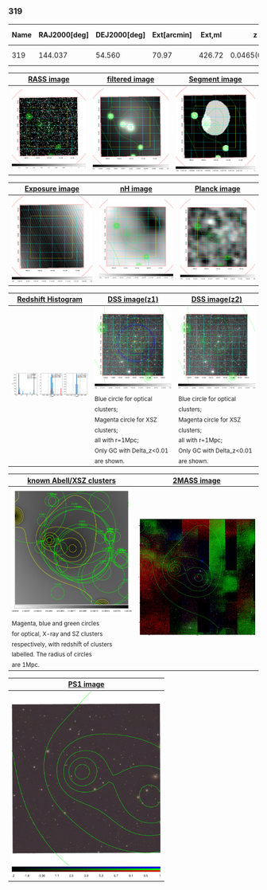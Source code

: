 <div STYLE="page-break-after: always;"></div>

### 319

|Name|RAJ2000[deg]|DEJ2000[deg] |Ext[arcmin]| Ext,ml | z | z_src| C|GC(XSZ,Delta_z<0.01)| GC(OPT,Delta_z<0.01)|GC| R_sig[arcmin] | R500[arcmin] | R500[Mpc]| CRsig[c/s] | CR500[c/s] |L500[1E44 erg/s]|F500[1E-12 erg/s/cm^2]| M500[1E14 Msun]|Tx[keV]|Cnt_sig|Beta|Rc[arcmin]|Comment|Alias|
|---|---|---|---|---|---|------|---|--------|---------|----------|---|---|---|---|---|---|---|---|---|---|---|---|---|---|
|319| 144.037| 54.560| 70.97| 426.72| 0.0465(0.005)| z1, z_opt| S| -| N, W| N, W| 33.094| 13.434| 0.736| 0.381(0.086)| 0.388(0.079)| 0.346(0.118)| 6.803(2.319)| 1.18(0.21)| 2.41(0.27)| 385.1| 0.522(-0.017+0.039)| 7.548(-0.991+1.334)| -| t717|

|[RASS image](../image/319/319_img.pdf)|[filtered image](../image/319/319_fil.pdf)|[Segment image](../image/319/319_seg.pdf)|
|-------------------|--------------------|-------------------|
| <img src="../image/319/319_img.png" width="300">  | <img src="../image/319/319_fil.png" width="300">   | <img src="../image/319/319_seg.png" width="300">  |

|[Exposure image](../image/319/319_mex.pdf)| [nH image](../image/319/319_nh.pdf)| [Planck image](../image/319/319_p.pdf)|
|-------------------|--------------------|-------------------|
|<img src="../image/319/319_mex.png" width="300">   | <img src="../image/319/319_nh.png" width="300">    | <img src="../image/319/319_p.png" width="300"> |

|[Redshift Histogram](../image/319/319_zg.pdf) | [DSS image(z1)](../image/319/319_dss_z1.pdf)      |  [DSS image(z2)](../image/319/319_dss_z2.pdf)    |
|-------------------|--------------------|-------------------|
|<img src="../image/319/319_zg.png" width="300"> |<img src="../image/319/319_dss_z1.png" width="300"> <sub><br>Blue circle for optical clusters; <br>Magenta circle for XSZ clusters; <br>all with r=1Mpc; <br>Only GC with Delta_z<0.01 are shown. </sub>| <img src="../image/319/319_dss_z2.png" width="300"><sub><br>Blue circle for optical clusters; <br>Magenta circle for XSZ clusters; <br>all with r=1Mpc; <br>Only GC with Delta_z<0.01 are shown. </sub> |

|[known Abell/XSZ clusters](../image/319/319_gc.pdf) | [2MASS image](../image/319/319_2mass.pdf)      |
|-------------------|-------------------|
|<img src=../image/319/319_gc.png width="300"> <br><sub>Magenta, blue and green circles <br>for optical, X-ray and SZ clusters <br>respectively, with redshift of clusters <br>labelled. The radius of circles <br>are 1Mpc.</sub>|<img src="../image/319/319_2mass.png" width="300">  |

|[PS1 image](../image/319/319_ps1.pdf)            |
|-------------------|
| <img src="../image/319/319_ps1.pdf" width="300">  |
